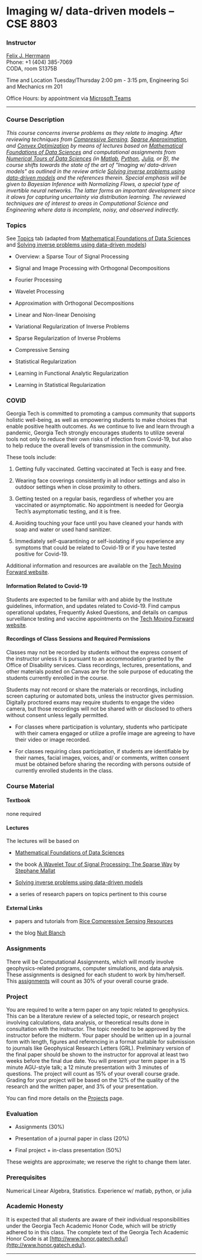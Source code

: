 # Imaging w/ data-driven models – CSE 8803

### Instructor

[Felix J. Herrmann](mailto:felix.herrmann@gatech.edu)  
Phone: +1 (404) 385-7069  
CODA, room S1375B

Time and Location Tuesday/Thursday 2:00 pm - 3:15 pm, Engineering Sci and Mechanics rm 201

Office Hours: by appointment via [Microsoft Teams](https://faq.oit.gatech.edu/content/how-do-i-access-microsoft-teams)

*** 

### Course Description 

*This course concerns inverse problems as they relate to imaging. After reviewing techniques from [Compressive Sensing], [Sparse Approximation], and [Convex Optimization] by means of lectures based on [Mathematical Foundations of Data Sciences] and computational assignments from [Numerical Tours of Data Sciences] (in [Matlab], [Python], [Julia], or [R]), the course shifts towards the state of the art of "Imaging w/ data-driven models" as outlined in the review article [Solving inverse problems using data-driven models] and the references therein. Special emphasis will be given to Bayesian Inference with Normalizing Flows, a special type of invertible neural networks. The latter forms an important development since it alows for capturing uncertainty via distribution learning. The reviewed techniques are of interest to areas in Computational Science and Engineering where data is incomplete, noisy, and observed indirectly.*

[Compressive Sensing]:https://en.wikipedia.org/wiki/Compressed_sensing
[Convex Optimization]:https://en.wikipedia.org/wiki/Convex_optimization
[Sparse Approximation]:https://en.wikipedia.org/wiki/Sparse_approximation
[Mathematical Foundations of Data Sciences]:https://mathematical-tours.github.io/book/
[Numerical Tours of Data Sciences]:http://www.numerical-tours.com/
[Matlab]:http://www.numerical-tours.com/matlab/
[Python]:http://www.numerical-tours.com/python/
[Julia]:http://www.numerical-tours.com/julia/
[R]:http://www.numerical-tours.com/r/
[Solving inverse problems using data-driven models]:https://www.cambridge.org/core/journals/acta-numerica/article/solving-inverse-problems-using-datadriven-models/CE5B3725869AEAF46E04874115B0AB15


### Topics

See [Topics](outline.md) tab (adapted from [Mathematical Foundations of Data Sciences] and [Solving inverse problems using data-driven models])

- Overview: a Sparse Tour of Signal Processing

- Signal and Image Processing with Orthogonal Decompositions

- Fourier Processing

- Wavelet Processing

- Approximation with Orthogonal Decompositions

- Linear and Non-linear Denoising

- Variational Regularization of Inverse Problems

- Sparse Regularization of Inverse Problems

- Compressive Sensing

- Statistical Regularization 

- Learning in Functional Analytic Regularization

- Learning in Statistical Regularization

### COVID

Georgia Tech is committed to promoting a campus community that supports holistic well-being, as well as empowering students to make choices that enable positive health outcomes. As we continue to live and learn through a pandemic, Georgia Tech strongly encourages students to utilize several tools not only to reduce their own risks of infection from Covid-19, but also to help reduce the overall levels of transmission in the community.

These tools include: 

1. Getting fully vaccinated. Getting vaccinated at Tech is easy and free.

1. Wearing face coverings consistently in all indoor settings and also in outdoor settings when in close proximity to others.

1. Getting tested on a regular basis, regardless of whether you are vaccinated or asymptomatic. No appointment is needed for Georgia Tech’s asymptomatic testing, and it is free.

1. Avoiding touching your face until you have cleaned your hands with soap and water or used hand sanitizer.

1. Immediately self-quarantining or self-isolating if you experience any symptoms that could be related to Covid-19 or if you have tested positive for Covid-19.

Additional information and resources are available on the [Tech Moving Forward website](https://w3.health.itg.gatech.edu/tech-moving-forward).

#### Information Related to Covid-19

Students are expected to be familiar with and abide by the Institute guidelines, information, and updates related to Covid-19. Find campus operational updates, Frequently Asked Questions, and details on campus surveillance testing and vaccine appointments on the [Tech Moving Forward website](https://w3.health.itg.gatech.edu/tech-moving-forward).

#### Recordings of Class Sessions and Required Permissions

Classes may not be recorded by students without the express consent of the instructor unless it is pursuant to an accommodation granted by the Office of Disability services. Class recordings, lectures, presentations, and other materials posted on Canvas are for the sole purpose of educating the students currently enrolled in the course.

Students may not record or share the materials or recordings, including screen capturing or automated bots, unless the instructor gives permission. Digitally proctored exams may require students to engage the video camera, but those recordings will not be shared with or disclosed to others without consent unless legally permitted.

- For classes where participation is voluntary, students who participate with their camera engaged or utilize a profile image are agreeing to have their video or image recorded.

- For classes requiring class participation, if students are identifiable by their names, facial images, voices, and/ or comments, written consent must be obtained before sharing the recording with persons outside of currently enrolled students in the class.

### Course Material

#### Textbook

none required

#### Lectures

The lectures will be based on

- [Mathematical Foundations of Data Sciences]

- the book [A Wavelet Tour of Signal Processing: The Sparse Way] by [Stephane Mallat]

- [Solving inverse problems using data-driven models]

- a series of research papers on topics pertinent to this course

[website]:https://flexie.github.io/-EAS4803-8803/
[A Wavelet Tour of Signal Processing: The Sparse Way]:https://www.sciencedirect.com/book/9780123743701/a-wavelet-tour-of-signal-processing
[Stephane Mallat]:https://www.di.ens.fr/~mallat/

#### External Links

- papers and tutorials from [Rice Compressive Sensing Resources]

- the blog [Nuit Blanch]

[Rice Compressive Sensing Resources]:http://dsp.rice.edu/cs/
[Nuit Blanch]:https://nuit-blanche.blogspot.com


### Assignments 

There will be Computational Assignments, which will mostly involve geophysics-related programs, computer simulations, and data analysis. These assignments is designed for each student to work by him/herself. This [assignments](homework.md) will count as 30% of your overall course grade.

### Project

You are required to write a term paper on any topic related to geophysics. This can be a literature review of a selected topic, or research project involving calculations, data analysis, or theoretical results done in consultation with the instructor. The topic needed to be approved by the instructor before the midterm. Your paper should be written up in a journal form with length, figures and referencing in a format suitable for submission to journals like Geophysical Research Letters (GRL). Preliminary version of the final paper should be shown to the instructor for approval at least two weeks before the final due date. You will present your term paper in a 15 minute AGU-style talk; a 12 minute presentation with 3 minutes of questions. The project will count as 15% of your overall course grade. Grading for your project will be based on the 12% of the quality of the research and the written paper, and 3% of your presentation.

You can find more details on the [Projects](project.md) page.

### Evaluation

- Assignments (30%)

- Presentation of a journal paper in class (20%)

- Final project + in-class presentation (50%)

These weights are approximate; we reserve the right to change them later.

### Prerequisites

Numerical Linear Algebra, Statistics. Experience w/ matlab, python, or julia

### Academic Honesty

It is expected that all students are aware of their individual responsibilities under the Georgia Tech Academic Honor Code, which will be strictly adhered to in this class. The complete text of the Georgia Tech Academic Honor Code is at [http://www.honor.gatech.edu/](http://www.honor.gatech.edu/). 

***

